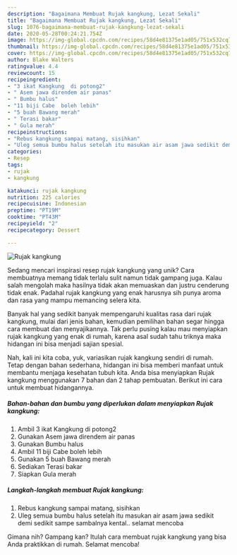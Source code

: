```yaml
---
description: "Bagaimana Membuat Rujak kangkung, Lezat Sekali"
title: "Bagaimana Membuat Rujak kangkung, Lezat Sekali"
slug: 1076-bagaimana-membuat-rujak-kangkung-lezat-sekali
date: 2020-05-28T00:24:21.754Z
image: https://img-global.cpcdn.com/recipes/58d4e81375e1ad05/751x532cq70/rujak-kangkung-foto-resep-utama.jpg
thumbnail: https://img-global.cpcdn.com/recipes/58d4e81375e1ad05/751x532cq70/rujak-kangkung-foto-resep-utama.jpg
cover: https://img-global.cpcdn.com/recipes/58d4e81375e1ad05/751x532cq70/rujak-kangkung-foto-resep-utama.jpg
author: Blake Walters
ratingvalue: 4.4
reviewcount: 15
recipeingredient:
- "3 ikat Kangkung  di potong2"
- " Asem jawa direndem air panas"
- " Bumbu halus"
- "11 biji Cabe  boleh lebih"
- "5 buah Bawang merah"
- " Terasi bakar"
- " Gula merah"
recipeinstructions:
- "Rebus kangkung sampai matang, sisihkan"
- "Uleg semua bumbu halus setelah itu masukan air asam jawa sedikit demi sedikit sampe sambalnya kental.. selamat mencoba"
categories:
- Resep
tags:
- rujak
- kangkung

katakunci: rujak kangkung 
nutrition: 225 calories
recipecuisine: Indonesian
preptime: "PT19M"
cooktime: "PT43M"
recipeyield: "2"
recipecategory: Dessert

---
```



![Rujak kangkung](https://img-global.cpcdn.com/recipes/58d4e81375e1ad05/751x532cq70/rujak-kangkung-foto-resep-utama.jpg)

Sedang mencari inspirasi resep rujak kangkung yang unik? Cara membuatnya memang tidak terlalu sulit namun tidak gampang juga. Kalau salah mengolah maka hasilnya tidak akan memuaskan dan justru cenderung tidak enak. Padahal rujak kangkung yang enak harusnya sih punya aroma dan rasa yang mampu memancing selera kita.



Banyak hal yang sedikit banyak mempengaruhi kualitas rasa dari rujak kangkung, mulai dari jenis bahan, kemudian pemilihan bahan segar hingga cara membuat dan menyajikannya. Tak perlu pusing kalau mau menyiapkan rujak kangkung yang enak di rumah, karena asal sudah tahu triknya maka hidangan ini bisa menjadi sajian spesial.


Nah, kali ini kita coba, yuk, variasikan rujak kangkung sendiri di rumah. Tetap dengan bahan sederhana, hidangan ini bisa memberi manfaat untuk membantu menjaga kesehatan tubuh kita. Anda bisa menyiapkan Rujak kangkung menggunakan 7 bahan dan 2 tahap pembuatan. Berikut ini cara untuk membuat hidangannya.

<!--inarticleads1-->

##### Bahan-bahan dan bumbu yang diperlukan dalam menyiapkan Rujak kangkung:

1. Ambil 3 ikat Kangkung  di potong2
1. Gunakan  Asem jawa direndem air panas
1. Gunakan  Bumbu halus
1. Ambil 11 biji Cabe  boleh lebih
1. Gunakan 5 buah Bawang merah
1. Sediakan  Terasi bakar
1. Siapkan  Gula merah




<!--inarticleads2-->

##### Langkah-langkah membuat Rujak kangkung:

1. Rebus kangkung sampai matang, sisihkan
1. Uleg semua bumbu halus setelah itu masukan air asam jawa sedikit demi sedikit sampe sambalnya kental.. selamat mencoba




Gimana nih? Gampang kan? Itulah cara membuat rujak kangkung yang bisa Anda praktikkan di rumah. Selamat mencoba!
